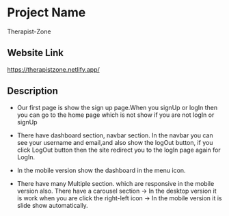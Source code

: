 
# Project Name

Therapist-Zone

## Website Link
https://therapistzone.netlify.app/


## Description

- Our first page is show the sign up page.When you signUp or logIn then you can go to the home page which is not show if you are not logIn or signUp
- There have dashboard section, navbar section. In the navbar you can see your username and email,and also show the logOut button, if you click LogOut button then the site redirect you to the logIn page again for LogIn.
 
- In the mobile version show the dashboard in the menu icon.
- There have many Multiple section. which are responsive in the mobile version also. There have a carousel section -> In the desktop version it is work when you are click the right-left icon -> In the mobile version it is slide show automatically.
